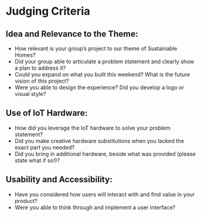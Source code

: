 # Judging Criteria

## Idea and Relevance to the Theme:
- How relevant is your group’s project to our theme of Sustainable Homes?
- Did your group able to articulate a problem statement and clearly show a plan to address it?
- Could you expand on what you built this weekend? What is the future vision of this project?
- Were you able to design the experience? Did you develop a logo or visual style?

## Use of IoT Hardware:
- How did you leverage the IoT hardware to solve your problem statement?
- Did you make creative hardware substitutions when you lacked the exact part you needed?
- Did you bring in additional hardware, beside what was provided (please state what if so!)?

## Usability and Accessibility:
- Have you considered how users will interact with and find value in your product?
- Were you able to think through and implement a user interface?
